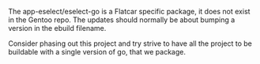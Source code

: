 The app-eselect/eselect-go is a Flatcar specific package, it does not
exist in the Gentoo repo. The updates should normally be about bumping
a version in the ebuild filename.

Consider phasing out this project and try strive to have all the
project to be buildable with a single version of go, that we package.
